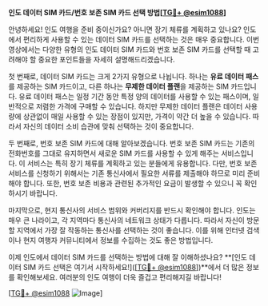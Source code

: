**인도 데이터 SIM 카드/번호 보존 SIM 카드 선택 방법[[TG💪+ @esim1088](https://t.me/s/esim1088)]**

안녕하세요! 인도 여행을 준비 중이신가요? 아니면 장기 체류를 계획하고 있나요? 인도에서 편리하게 사용할 수 있는 데이터 SIM 카드를 선택하는 것은 매우 중요합니다. 이번 영상에서는 다양한 유형의 인도 데이터 SIM 카드와 번호 보존 SIM 카드를 선택할 때 고려해야 할 중요한 포인트들을 자세히 설명해드리겠습니다.

첫 번째로, 데이터 SIM 카드는 크게 2가지 유형으로 나뉩니다. 하나는 **유료 데이터 패스**를 제공하는 SIM 카드이고, 다른 하나는 **무제한 데이터 플랜**을 제공하는 SIM 카드입니다. 유료 데이터 패스는 일정 기간 동안 특정 양의 데이터를 사용할 수 있는 패스이며, 일반적으로 저렴한 가격에 구매할 수 있습니다. 하지만 무제한 데이터 플랜은 데이터 사용량에 상관없이 매일 사용할 수 있는 장점이 있지만, 가격이 약간 더 높을 수 있습니다. 따라서 자신의 데이터 소비 습관에 맞춰 선택하는 것이 중요합니다.

두 번째로, 번호 보존 SIM 카드에 대해 알아보겠습니다. 번호 보존 SIM 카드는 기존의 전화번호를 그대로 유지하면서 새로운 SIM 카드를 사용할 수 있게 해주는 서비스입니다. 이 서비스는 특히 장기 체류를 계획하고 있는 분들에게 유용합니다. 다만, 번호 보존 서비스를 신청하기 위해서는 기존 통신사에서 필요한 서류를 제출해야 하므로 미리 준비해야 합니다. 또한, 번호 보존 비용과 관련된 추가적인 요금이 발생할 수 있으니 꼭 확인하시기 바랍니다.

마지막으로, 현지 통신사의 서비스 범위와 커버리지를 반드시 확인해야 합니다. 인도는 매우 큰 나라이고, 각 지역마다 통신사의 네트워크 상태가 다릅니다. 따라서 자신이 방문할 지역에서 가장 잘 작동하는 통신사를 선택하는 것이 좋습니다. 이를 위해 인터넷 검색이나 현지 여행자 커뮤니티에서 정보를 수집하는 것도 좋은 방법입니다.

이제 인도에서 데이터 SIM 카드를 선택하는 방법에 대해 잘 이해하셨나요? **[인도 데이터 SIM 카드 선택은 여기서 시작하세요!]([[TG💪+ @esim1088](https://t.me/s/esim1088)])**에서 더 많은 정보를 확인해보세요. 여러분의 인도 여행이 더욱 즐겁고 편리해지길 바랍니다!

[[TG💪+ @esim1088](https://t.me/s/esim1088) ![Image](https://i.postimg.cc/Y0z9fWf4/image.png)]